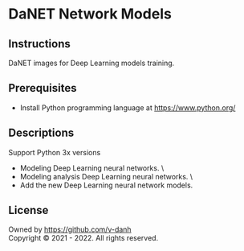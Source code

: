 # DaNET Network Models


## Instructions
DaNET images for Deep Learning models training.

## Prerequisites
+ Install Python programming language at https://www.python.org/

## Descriptions
Support Python 3x versions
- Modeling Deep Learning neural networks. \
- Modeling analysis Deep Learning neural networks. \
- Add the new Deep Learning neural network models.
## License
Owned by https://github.com/v-danh </br>
Copyright © 2021 - 2022. All rights reserved.
